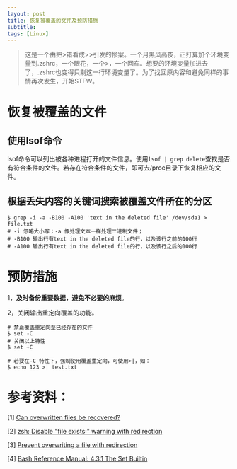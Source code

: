 ```yaml
---
layout: post
title: 恢复被覆盖的文件及预防措施
subtitle:
tags: [Linux]
---
```


> 这是一个由把>错看成>>引发的惨案。一个月黑风高夜，正打算加个环境变量到.zshrc，一个眼花，一个>，一个回车。想要的环境变量加进去了，.zshrc也变得只剩这一行环境变量了。为了找回原内容和避免同样的事情再次发生，开始STFW。

# 恢复被覆盖的文件

## 使用lsof命令

lsof命令可以列出被各种进程打开的文件信息。使用`lsof | grep delete`查找是否有符合条件的文件。若存在符合条件的文件，即可去/proc目录下恢复相应的文件。

## 根据丢失内容的关键词搜索被覆盖文件所在的分区

```shell
$ grep -i -a -B100 -A100 'text in the deleted file' /dev/sda1 > file.txt
# -i 忽略大小写；-a 像处理文本一样处理二进制文件；
# -B100 输出行有text in the deleted file的行，以及该行之前的100行
# -A100 输出行有text in the deleted file的行，以及该行之后的100行
```

# 预防措施

1，**及时备份重要数据，避免不必要的麻烦**。

2，关闭输出重定向覆盖的功能。

```shell
# 禁止覆盖重定向至已经存在的文件
$ set -C
# 关闭以上特性
$ set +C

# 若要在-C 特性下，强制使用覆盖重定向，可使用>|，如：
$ echo 123 >| test.txt

```



# 参考资料：

[1] [Can overwritten files be recovered?](https://unix.stackexchange.com/questions/149342/can-overwritten-files-be-recovered)

[2] [zsh: Disable "file exists:" warning with redirection](https://unix.stackexchange.com/questions/212127/zsh-disable-file-exists-warning-with-redirection)

[3] [Prevent overwriting a file with redirection](https://unix.stackexchange.com/questions/483122/prevent-overwriting-a-file-with-redirection)

[4] [Bash Reference Manual: 4.3.1 The Set Builtin](https://www.gnu.org/savannah-checkouts/gnu/bash/manual/bash.html#The-Set-Builtin)